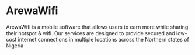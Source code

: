 # ArewaWifi
ArewaWifi is a mobile software that allows users to earn more while sharing their hotspot & wifi. Our services are designed to provide secured and low-cost internet connections in multiple locations across the Northern states of Nigeria
